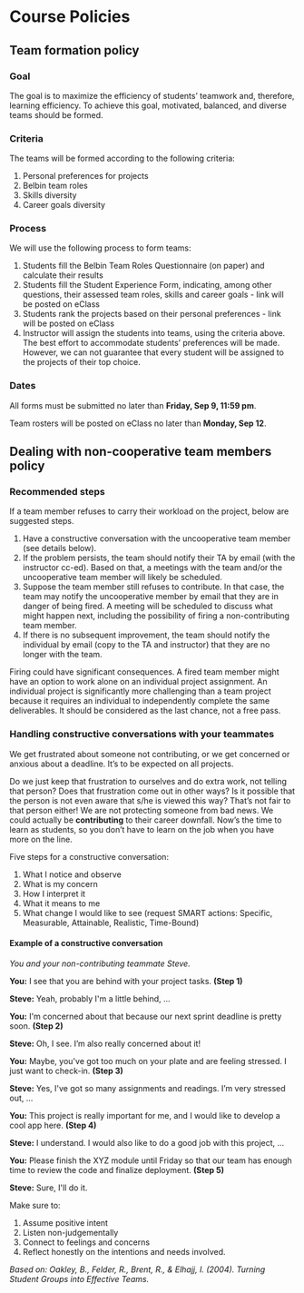 # Course Policies

## Team formation policy

### Goal

The goal is to maximize the efficiency of students’ teamwork and, therefore, learning efficiency. To achieve this goal, motivated, balanced, and diverse teams should be formed.

### Criteria

The teams will be formed according to the following criteria:

1. Personal preferences for projects
2. Belbin team roles
3. Skills diversity
4. Career goals diversity

### Process

We will use the following process to form teams:

1. Students fill the Belbin Team Roles Questionnaire (on paper) and calculate their results
2. Students fill the Student Experience Form, indicating, among other questions, their assessed team roles, skills and career goals - link will be posted on eClass
3. Students rank the projects based on their personal preferences - link will be posted on eClass
4. Instructor will assign the students into teams, using the criteria above. The best effort to accommodate students’ preferences will be made. However, we can not guarantee that every student will be assigned to the projects of their top choice.

### Dates

All forms must be submitted no later than **Friday, Sep 9, 11:59 pm**.

Team rosters will be posted on eClass no later than **Monday, Sep 12**.

## Dealing with non-cooperative team members policy

### Recommended steps

If a team member refuses to carry their workload on the project, below are suggested steps.

1. Have a constructive conversation with the uncooperative team member (see details below).
2. If the problem persists, the team should notify their TA by email (with the instructor cc-ed). Based on that, a meetings with the team and/or the uncooperative team member will likely be scheduled.
3. Suppose the team member still refuses to contribute. In that case, the team may notify the uncooperative member by email that they are in danger of being fired. A meeting will be scheduled to discuss what might happen next, including the possibility of firing a non-contributing team member.
4. If there is no subsequent improvement, the team should notify the individual by email (copy to the TA and instructor) that they are no longer with the team.

Firing could have significant consequences. A fired team member might have an option to work alone on an individual project assignment. An individual project is significantly more challenging than a team project because it requires an individual to independently complete the same deliverables. It should be considered as the last chance, not a free pass.  

### Handling constructive conversations with your teammates

We get frustrated about someone not contributing, or we get concerned or anxious about a deadline. It’s to be expected on all projects.

Do we just keep that frustration to ourselves and do extra work, not telling that person?  Does that frustration come out in other ways?  Is it possible that the person is not even aware that s/he is viewed this way? That’s not fair to that person either!  We are not protecting someone from bad news. We could actually be **contributing** to their career downfall. Now’s the time to learn as students, so you don’t have to learn on the job when you have more on the line.

Five steps for a constructive conversation:

1. What I notice and observe
2. What is my concern
3. How I interpret it
4. What it means to me
5. What change I would like to see (request SMART actions: Specific, Measurable, Attainable, Realistic, Time-Bound)
 
#### Example of a constructive conversation

_You and your non-contributing teammate Steve._

**You:** I see that you are behind with your project tasks. **(Step 1)**

**Steve:** Yeah, probably I'm a little behind, ...
 
**You:** I'm concerned about that because our next sprint deadline is pretty soon. **(Step 2)**

**Steve:** Oh, I see. I’m also really concerned about it!
 
**You:** Maybe, you've got too much on your plate and are feeling stressed. I just want to check-in.  **(Step 3)**

**Steve:** Yes, I've got so many assignments and readings. I’m very stressed out, ...
 
**You:** This project is really important for me, and I would like to develop a cool app here.  **(Step 4)**

**Steve:** I understand. I would also like to do a good job with this project, ...
 
**You:** Please finish the XYZ module until Friday so that our team has enough time to review the code and finalize deployment.  **(Step 5)**

**Steve:** Sure, I'll do it.
 
Make sure to:

1. Assume positive intent
2. Listen non-judgementally
3. Connect to feelings and concerns
4. Reflect honestly on the intentions and needs involved.

_Based on: Oakley, B., Felder, R., Brent, R., & Elhajj, I. (2004). Turning Student Groups into Effective Teams._

